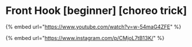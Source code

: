 # Front Hook \[beginner] \[choreo trick]

{% embed url="https://www.youtube.com/watch?v=w-54maG4ZFE" %}

{% embed url="https://www.instagram.com/p/CMjoL7tB13K/" %}
